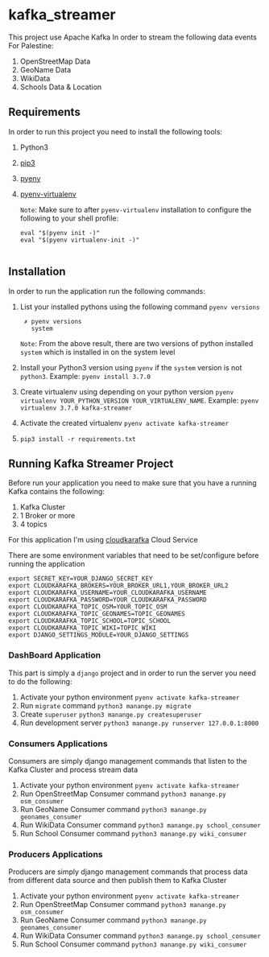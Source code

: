 # kafka_streamer

This project use Apache Kafka In order to stream the following data events For Palestine:

 1. OpenStreetMap Data
 2. GeoName Data
 3. WikiData
 4. Schools Data & Location


## Requirements

In order to run this project  you need to install the following tools:

1. Python3

2. [pip3](https://pip.pypa.io/en/stable/installing/) 

3. [pyenv](https://github.com/pyenv/pyenv)

4. [pyenv-virtualenv](https://github.com/pyenv/pyenv-virtualenv)

    `Note`: Make sure to after `pyenv-virtualenv` installation to configure the following to your shell profile:
     
     ```
     eval "$(pyenv init -)"
     eval "$(pyenv virtualenv-init -)"


## Installation

In order to run the application run the following commands:

1. List your installed pythons using the following command `pyenv versions`
   
   ```
    ✗ pyenv versions
      system
   ```
     `Note`: From the above result, there are two versions of python installed `system` which is installed in on the system level

2. Install your Python3 version using `pyenv` if the `system` version is not `python3`. Example: `pyenv install 3.7.0`

3. Create virtualenv using depending on your python version `pyenv virtualenv YOUR_PYTHON_VERSION YOUR_VIRTUALENV_NAME`. Example: `pyenv virtualenv 3.7.0 kafka-streamer`

4. Activate the created virtualenv `pyenv activate kafka-streamer`

5. `pip3 install -r requirements.txt`


## Running Kafka Streamer Project

Before run your application you need to make sure that you have a running Kafka contains the following:

1. Kafka Cluster
2. 1 Broker or more
3. 4 topics
        
        
For this application I'm using [cloudkarafka](https://www.cloudkarafka.com/) Cloud Service

There are some environment variables that need to be set/configure before running the application 

```
export SECRET_KEY=YOUR_DJANGO_SECRET_KEY
export CLOUDKARAFKA_BROKERS=YOUR_BROKER_URL1,YOUR_BROKER_URL2
export CLOUDKARAFKA_USERNAME=YOUR_CLOUDKARAFKA_USERNAME
export CLOUDKARAFKA_PASSWORD=YOUR_CLOUDKARAFKA_PASSWORD
export CLOUDKARAFKA_TOPIC_OSM=YOUR_TOPIC_OSM
export CLOUDKARAFKA_TOPIC_GEONAMES=TOPIC_GEONAMES
export CLOUDKARAFKA_TOPIC_SCHOOL=TOPIC_SCHOOL
export CLOUDKARAFKA_TOPIC_WIKI=TOPIC_WIKI
export DJANGO_SETTINGS_MODULE=YOUR_DJANGO_SETTINGS
```

### DashBoard Application

This part is simply a `django` project and in order to run the server you need to do the following:

1. Activate your python environment `pyenv activate kafka-streamer`
2. Run `migrate` command `python3 manange.py migrate`
3. Create `superuser` `python3 manange.py createsuperuser`
4. Run development server `python3 manange.py runserver 127.0.0.1:8000`


### Consumers Applications

Consumers are simply django management commands that listen to the Kafka Cluster and process stream data

1. Activate your python environment `pyenv activate kafka-streamer`
2. Run OpenStreetMap Consumer command `python3 manange.py osm_consumer`
3. Run GeoName Consumer command `python3 manange.py geonames_consumer`
4. Run WikiData Consumer command `python3 manange.py school_consumer`
5. Run School Consumer command `python3 manange.py wiki_consumer`


### Producers Applications

Producers are simply django management commands that process data from different data source and then publish them to Kafka Cluster

1. Activate your python environment `pyenv activate kafka-streamer`
2. Run OpenStreetMap Consumer command `python3 manange.py osm_consumer`
3. Run GeoName Consumer command `python3 manange.py geonames_consumer`
4. Run WikiData Consumer command `python3 manange.py school_consumer`
5. Run School Consumer command `python3 manange.py wiki_consumer`